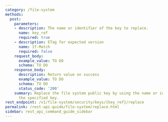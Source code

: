 ```yaml
---
category: /file-system
methods:
  post:
    parameters:
    - description: The name or identifier of the key to replace.
      name: key_ref
      required: true
    - description: ETag for expected version
      name: If-Match
      required: false
    request_body:
      example_value: TO DO
      schema: TO DO
    response_body:
      description: Return value on success
      example_value: TO DO
      schema: TO DO
      status_code: '200'
    summary: Replace the file system public key by using the name or identifier of
      the specified key.
rest_endpoint: /v1/file-system/security/keys/{key_ref}/replace
permalink: /rest-api-guide/file-system/replace.html
sidebar: rest_api_command_guide_sidebar
---
```

